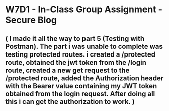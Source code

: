 # W7D1 - In-Class Group Assignment - Secure Blog

## ( I made it all the way to part 5 (Testing with Postman). The part i was unable to complete was testing protected routes. i created a /protected route, obtained the jwt token from the /login route, created a new get request to the /protected route, added the Authorization header with the Bearer value containing my JWT token obtained from the login request. After doing all this i can get the authorization to work. )

